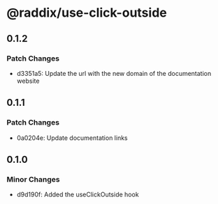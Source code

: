 # @raddix/use-click-outside

## 0.1.2

### Patch Changes

- d3351a5: Update the url with the new domain of the documentation website

## 0.1.1

### Patch Changes

- 0a0204e: Update documentation links

## 0.1.0

### Minor Changes

- d9d190f: Added the useClickOutside hook
